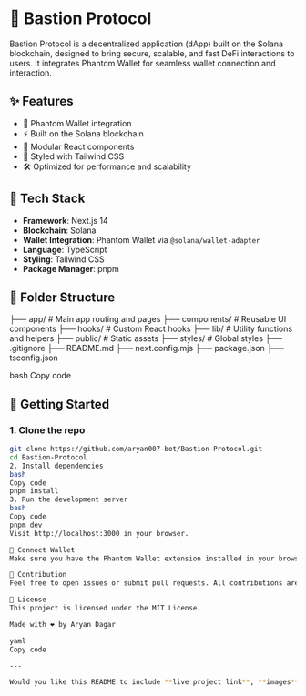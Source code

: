 # 🚀 Bastion Protocol

Bastion Protocol is a decentralized application (dApp) built on the Solana blockchain, designed to bring secure, scalable, and fast DeFi interactions to users. It integrates Phantom Wallet for seamless wallet connection and interaction.

## ✨ Features

- 🔐 Phantom Wallet integration
- ⚡ Built on the Solana blockchain
- 🧩 Modular React components
- 🎨 Styled with Tailwind CSS
- 🛠️ Optimized for performance and scalability

## 🧱 Tech Stack

- **Framework**: Next.js 14
- **Blockchain**: Solana
- **Wallet Integration**: Phantom Wallet via `@solana/wallet-adapter`
- **Language**: TypeScript
- **Styling**: Tailwind CSS
- **Package Manager**: pnpm

## 📁 Folder Structure

├── app/ # Main app routing and pages
├── components/ # Reusable UI components
├── hooks/ # Custom React hooks
├── lib/ # Utility functions and helpers
├── public/ # Static assets
├── styles/ # Global styles
├── .gitignore
├── README.md
├── next.config.mjs
├── package.json
├── tsconfig.json

bash
Copy code

## 🚀 Getting Started

### 1. Clone the repo

```bash
git clone https://github.com/aryan007-bot/Bastion-Protocol.git
cd Bastion-Protocol
2. Install dependencies
bash
Copy code
pnpm install
3. Run the development server
bash
Copy code
pnpm dev
Visit http://localhost:3000 in your browser.

🔗 Connect Wallet
Make sure you have the Phantom Wallet extension installed in your browser. The app will prompt you to connect upon visiting.

🙌 Contribution
Feel free to open issues or submit pull requests. All contributions are welcome!

📄 License
This project is licensed under the MIT License.

Made with ❤️ by Aryan Dagar

yaml
Copy code

---

Would you like this README to include **live project link**, **images**, or **badges** (like build status, lice
